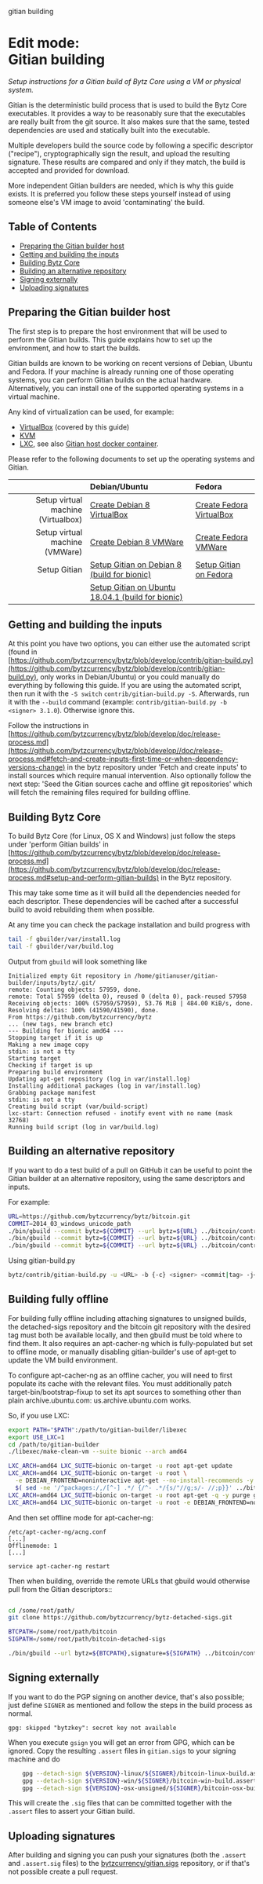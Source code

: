 
gitian building
 
    
Edit mode:  
Gitian building
================

*Setup instructions for a Gitian build of Bytz Core using a VM or physical system.*

Gitian is the deterministic build process that is used to build the Bytz
Core executables. It provides a way to be reasonably sure that the
executables are really built from the git source. It also makes sure that
the same, tested dependencies are used and statically built into the executable.

Multiple developers build the source code by following a specific descriptor
("recipe"), cryptographically sign the result, and upload the resulting signature.
These results are compared and only if they match, the build is accepted and provided
for download.

More independent Gitian builders are needed, which is why this guide exists.
It is preferred you follow these steps yourself instead of using someone else's
VM image to avoid 'contaminating' the build.

Table of Contents
------------------

- [Preparing the Gitian builder host](#preparing-the-gitian-builder-host)
- [Getting and building the inputs](#getting-and-building-the-inputs)
- [Building Bytz Core](#building-bytz)
- [Building an alternative repository](#building-an-alternative-repository)
- [Signing externally](#signing-externally)
- [Uploading signatures](#uploading-signatures)

## Preparing the Gitian builder host

The first step is to prepare the host environment that will be used to perform the Gitian builds.
This guide explains how to set up the environment, and how to start the builds.

Gitian builds are known to be working on recent versions of Debian, Ubuntu and Fedora.
If your machine is already running one of those operating systems, you can perform Gitian builds on the actual hardware.
Alternatively, you can install one of the supported operating systems in a virtual machine.

Any kind of virtualization can be used, for example:
- [VirtualBox](https://www.virtualbox.org/) (covered by this guide)
- [KVM](http://www.linux-kvm.org/page/Main_Page)
- [LXC](https://linuxcontainers.org/), see also [Gitian host docker container](https://github.com/gdm85/tenku/tree/master/docker/gitian-bitcoin-host/README.md).

Please refer to the following documents to set up the operating systems and Gitian.

|                                    | Debian/Ubuntu                                                                              | Fedora                                                                                |
| ---------------------------------: | :----------------------------------------------------------------------------------------- | :------------------------------------------------------------------------------------ |
| Setup virtual machine (Virtualbox) | [Create Debian 8 VirtualBox](./gitian-building/gitian-building-create-vm-debian.md)        | [Create Fedora VirtualBox](./gitian-building/gitian-building-create-vm-fedora.md)     |
| Setup virtual machine (VMWare)     | [Create Debian 8 VMWare](./gitian-building/gitian-building-create-vm-debian-vmware.md)     | [Create Fedora VMWare](./gitian-building/gitian-building-create-vm-fedora-vmware.md)  |
| Setup Gitian                       | [Setup Gitian on Debian 8 (build for bionic)](./gitian-building/gitian-building-setup-gitian-debian.md)       | [Setup Gitian on Fedora](./gitian-building/gitian-building-setup-gitian-fedora.md)    |
|                                    | [Setup Gitian on Ubuntu 18.04.1 (build for bionic)](./gitian-building/gitian-building-setup-gitian-ubuntu.md) |                                                                                       |

## Getting and building the inputs

At this point you have two options, you can either use the automated script (found in [https://github.com/bytzcurrency/bytz/blob/develop/contrib/gitian-build.py](https://github.com/bytzcurrency/bytz/blob/develop/contrib/gitian-build.py), only works in Debian/Ubuntu) or you could manually do everything by following this guide.
If you are using the automated script, then run it with the `-S switch` `contrib/gitian-build.py -S`. Afterwards, run it with the `--build` command (example: `contrib/gitian-build.py -b <signer> 3.1.0`). Otherwise ignore this.

Follow the instructions in [https://github.com/bytzcurrency/bytz/blob/develop/doc/release-process.md](https://github.com/bytzcurrency/bytz/blob/develop//doc/release-process.md#fetch-and-create-inputs-first-time-or-when-dependency-versions-change)
in the bytz repository under 'Fetch and create inputs' to install sources which require
manual intervention. Also optionally follow the next step: 'Seed the Gitian sources cache
and offline git repositories' which will fetch the remaining files required for building
offline.

## Building Bytz Core


To build Bytz Core (for Linux, OS X and Windows) just follow the steps under 'perform
Gitian builds' in [https://github.com/bytzcurrency/bytz/blob/develop/doc/release-process.md](https://github.com/bytzcurrency/bytz/blob/develop/doc/release-process.md#setup-and-perform-gitian-builds) in the Bytz repository.

This may take some time as it will build all the dependencies needed for each descriptor.
These dependencies will be cached after a successful build to avoid rebuilding them when possible.

At any time you can check the package installation and build progress with

```bash
tail -f gbuilder/var/install.log
tail -f gbuilder/var/build.log
```

Output from `gbuild` will look something like

    Initialized empty Git repository in /home/gitianuser/gitian-builder/inputs/bytz/.git/
    remote: Counting objects: 57959, done.
    remote: Total 57959 (delta 0), reused 0 (delta 0), pack-reused 57958
    Receiving objects: 100% (57959/57959), 53.76 MiB | 484.00 KiB/s, done.
    Resolving deltas: 100% (41590/41590), done.
    From https://github.com/bytzcurrency/bytz
    ... (new tags, new branch etc)
    --- Building for bionic amd64 ---
    Stopping target if it is up
    Making a new image copy
    stdin: is not a tty
    Starting target
    Checking if target is up
    Preparing build environment
    Updating apt-get repository (log in var/install.log)
    Installing additional packages (log in var/install.log)
    Grabbing package manifest
    stdin: is not a tty
    Creating build script (var/build-script)
    lxc-start: Connection refused - inotify event with no name (mask 32768)
    Running build script (log in var/build.log)

## Building an alternative repository

If you want to do a test build of a pull on GitHub it can be useful to point
the Gitian builder at an alternative repository, using the same descriptors
and inputs.

For example:
```bash
URL=https://github.com/bytzcurrency/bytz/bitcoin.git
COMMIT=2014_03_windows_unicode_path
./bin/gbuild --commit bytz=${COMMIT} --url bytz=${URL} ../bitcoin/contrib/gitian-descriptors/gitian-linux.yml
./bin/gbuild --commit bytz=${COMMIT} --url bytz=${URL} ../bitcoin/contrib/gitian-descriptors/gitian-win.yml
./bin/gbuild --commit bytz=${COMMIT} --url bytz=${URL} ../bitcoin/contrib/gitian-descriptors/gitian-osx.yml
```
Using gitian-build.py
```bash
bytz/contrib/gitian-build.py -u <URL> -b {-c} <signer> <commit|tag> -j<num cpus> -m<memory to use> -o<architectures to build>
```
## Building fully offline

For building fully offline including attaching signatures to unsigned builds, the detached-sigs repository
and the bitcoin git repository with the desired tag must both be available locally, and then gbuild must be
told where to find them. It also requires an apt-cacher-ng which is fully-populated but set to offline mode, or
manually disabling gitian-builder's use of apt-get to update the VM build environment.

To configure apt-cacher-ng as an offline cacher, you will need to first populate its cache with the relevant
files. You must additionally patch target-bin/bootstrap-fixup to set its apt sources to something other than
plain archive.ubuntu.com: us.archive.ubuntu.com works.

So, if you use LXC:

```bash
export PATH="$PATH":/path/to/gitian-builder/libexec
export USE_LXC=1
cd /path/to/gitian-builder
./libexec/make-clean-vm --suite bionic --arch amd64

LXC_ARCH=amd64 LXC_SUITE=bionic on-target -u root apt-get update
LXC_ARCH=amd64 LXC_SUITE=bionic on-target -u root \
  -e DEBIAN_FRONTEND=noninteractive apt-get --no-install-recommends -y install \
  $( sed -ne '/^packages:/,/[^-] .*/ {/^- .*/{s/"//g;s/- //;p}}' ../bitcoin/contrib/gitian-descriptors/*|sort|uniq )
LXC_ARCH=amd64 LXC_SUITE=bionic on-target -u root apt-get -q -y purge grub
LXC_ARCH=amd64 LXC_SUITE=bionic on-target -u root -e DEBIAN_FRONTEND=noninteractive apt-get -y dist-upgrade
```

And then set offline mode for apt-cacher-ng:

```
/etc/apt-cacher-ng/acng.conf
[...]
Offlinemode: 1
[...]

service apt-cacher-ng restart
```

Then when building, override the remote URLs that gbuild would otherwise pull from the Gitian descriptors::
```bash

cd /some/root/path/
git clone https://github.com/bytzcurrency/bytz-detached-sigs.git

BTCPATH=/some/root/path/bitcoin
SIGPATH=/some/root/path/bitcoin-detached-sigs

./bin/gbuild --url bytz=${BTCPATH},signature=${SIGPATH} ../bitcoin/contrib/gitian-descriptors/gitian-win-signer.yml
```

## Signing externally

If you want to do the PGP signing on another device, that's also possible; just define `SIGNER` as mentioned
and follow the steps in the build process as normal.

    gpg: skipped "bytzkey": secret key not available

When you execute `gsign` you will get an error from GPG, which can be ignored. Copy the resulting `.assert` files
in `gitian.sigs` to your signing machine and do

```bash
    gpg --detach-sign ${VERSION}-linux/${SIGNER}/bitcoin-linux-build.assert
    gpg --detach-sign ${VERSION}-win/${SIGNER}/bitcoin-win-build.assert
    gpg --detach-sign ${VERSION}-osx-unsigned/${SIGNER}/bitcoin-osx-build.assert
```

This will create the `.sig` files that can be committed together with the `.assert` files to assert your
Gitian build.

## Uploading signatures

After building and signing you can push your signatures (both the `.assert` and `.assert.sig` files) to the
[bytzcurrency/gitian.sigs](https://github.com/bytzcurrency/gitian.sigs/) repository, or if that's not possible create a pull
request.


